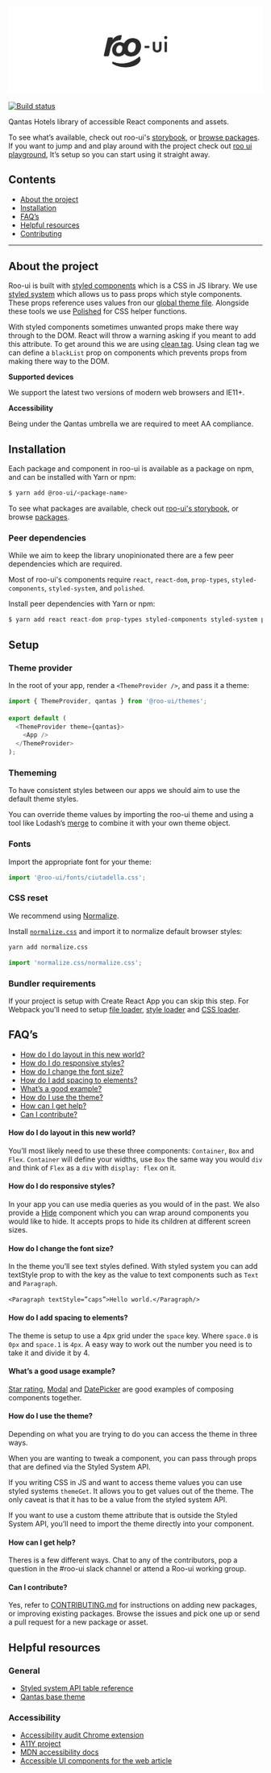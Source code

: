 ![](assets/logo.png)

[![Build status](https://badge.buildkite.com/608d10408e58453caadfdf8baace412e530fefb77614355b37.svg?branch=master)](https://buildkite.com/hooroo/roo-ui?branch=master)

Qantas Hotels library of accessible React components and assets.

To see what’s available, check out roo-ui's [storybook](https://hooroo.github.io/roo-ui), or [browse packages](https://github.com/hooroo/roo-ui/tree/master/packages).
If you want to jump and and play around with the project check out [roo ui playground](https://github.com/hooroo/roo-ui-playground), It’s setup so you can start using it straight away.


## Contents

- [About the project](#about-the-project)
- [Installation](#installation)
- [FAQ’s](#faqs)
- [Helpful resources](#helpful-resources)
- [Contributing](https://github.com/hooroo/roo-ui/blob/master/CONTRIBUTING.md)

---

## About the project
Roo-ui is built with [styled components](https://www.styled-components.com/) which is a CSS in JS library. We use [styled system](https://jxnblk.com/styled-system/) which allows us to pass props which style components. These props reference uses values fron our [global theme file](https://github.com/hooroo/roo-ui/blob/master/packages/themes/src/qantas.js). Alongside these tools we use [Polished](https://github.com/styled-components/polished) for CSS helper functions.

With styled components sometimes unwanted props make there way through to the DOM. React will throw a warning asking if you meant to add this attribute. To get around this we are using [clean tag](https://github.com/jxnblk/styled-system/tree/master/clean-tag). Using clean tag we can define a `blackList` prop on components which prevents props from making there way to the DOM.


**Supported devices**

We support the latest two versions of modern web browsers and IE11+.

**Accessibility**

Being under the Qantas umbrella we are required to meet AA compliance.

## Installation

Each package and component in roo-ui is available as a package on npm, and can be installed with Yarn or npm:

```sh
$ yarn add @roo-ui/<package-name>
```

To see what packages are available, check out [roo-ui's storybook](http://hooroo.github.io/roo-ui/), or browse [packages](./packages).

### Peer dependencies
While we aim to keep the library unopinionated there are a few peer dependencies which are required.

Most of roo-ui's components require `react`, `react-dom`, `prop-types`, `styled-components`, `styled-system`, and `polished`.

Install peer dependencies with Yarn or npm:

```sh
$ yarn add react react-dom prop-types styled-components styled-system polished
```

## Setup

### Theme provider

In the root of your app, render a `<ThemeProvider />`, and pass it a theme:

```js
import { ThemeProvider, qantas } from '@roo-ui/themes';

export default (
  <ThemeProvider theme={qantas}>
    <App />
  </ThemeProvider>
);
```

### Thememing
To have consistent styles between our apps we should aim to use the default theme styles.

You can override theme values by importing the roo-ui theme and using a tool like Lodash’s [merge](https://lodash.com/docs/4.17.10#merge) to combine it with your own theme object.


### Fonts

Import the appropriate font for your theme:

```js
import '@roo-ui/fonts/ciutadella.css';
```

### CSS reset
We recommend using [Normalize](http://necolas.github.io/normalize.css/).


Install [`normalize.css`](http://necolas.github.io/normalize.css) and import it to normalize default browser styles:

```sh
yarn add normalize.css
```

```js
import 'normalize.css/normalize.css';
```

### Bundler requirements
If your project is setup with Create React App you can skip this step. For Webpack you'll need to setup [file loader](https://github.com/webpack-contrib/file-loader), [style loader](https://github.com/webpack-contrib/style-loader) and [CSS loader](https://github.com/webpack-contrib/css-loader).


## FAQ’s

- [How do I do layout in this new world?](#how-do-i-do-layout-in-this-new-world)
- [How do I do responsive styles?](#how-do-i-do-layout-in-this-new-world)
- [How do I change the font size?](#how-do-i-do-layout-in-this-new-world)
- [How do I add spacing to elements?](#how-do-i-add-spacing-to-elements)
- [What’s a good example?](#whats-a-good-usage-example)
- [How do I use the theme?](#how-do-i-use-the-theme)
- [How can I get help?](#how-can-i-get-help)
- [Can I contribute?](#can-i-contribute)

#### How do I do layout in this new world?
You’ll most likely need to use these three components: `Container`, `Box` and `Flex`.
`Container` will define your widths, use `Box` the same way you would `div` and think of `Flex` as a `div` with `display: flex` on it.

#### How do I do responsive styles?
In your app you can use media queries as you would of in the past.
We also provide a [Hide](https://github.com/hooroo/roo-ui/blob/master/packages/components/src/Hide/Hide.js) component which you can wrap around components you would like to hide. It accepts props to hide its children at different screen sizes.

#### How do I change the font size?
In the theme you’ll see text styles defined. With styled system you can add textStyle prop to with the key as the value to text components such as `Text` and `Paragraph`.

`<Paragraph textStyle=”caps”>Hello world.</Paragraph/>`

#### How do I add spacing to elements?
The theme is setup to use a 4px grid under the `space` key. Where `space.0` is `0px` and `space.1` is `4px`. A easy way to work out the number you need is to take it and divide it by 4.

#### What’s a good usage example?
[Star rating](https://github.com/hooroo/roo-ui/blob/master/packages/components/src/StarRating/StarRating.js),  [Modal](https://github.com/hooroo/roo-ui/tree/master/packages/components/src/Modal) and [DatePicker](https://github.com/hooroo/roo-ui/tree/master/packages/components/src/DatePicker) are good examples of composing components together.

#### How do I use the theme?
Depending on what you are trying to do you can access the theme in three ways.

When you are wanting to tweak a component, you can pass through props that are defined via the Styled System API.

If you writing CSS in JS and want to access theme values you can use styled systems `themeGet`. It allows you to get values out of the theme. The only caveat is that it has to be a value from the styled system API.

If you want to use a custom theme attribute that is outside the Styled System API, you’ll need to import the theme directly into your component.

#### How can I get help?
Theres is a few different ways. Chat to any of the contributors, pop a question in the #roo-ui slack channel or attend a Roo-ui working group.

#### Can I contribute?
Yes, refer to [CONTRIBUTING.md](./CONTRIBUTING.md) for instructions on adding new packages, or improving existing packages. Browse the issues and pick one up or send a pull request for a new package or asset.

## Helpful resources

### General
- [Styled system API table reference](http://jxnblk.com/styled-system/table/)
- [Qantas base theme](https://github.com/hooroo/roo-ui/blob/master/packages/themes/src/qantas.js)


### Accessibility

- [Accessibility audit Chrome extension](https://chrome.google.com/webstore/detail/accessibility-developer-t/fpkknkljclfencbdbgkenhalefipecmb)
- [A11Y project](https://a11yproject.com)
- [MDN accessibility docs](https://developer.mozilla.org/en-US/docs/Web/Accessibility)
- [Accessible UI components for the web article](https://medium.com/@addyosmani/accessible-ui-components-for-the-web-39e727101a67)

